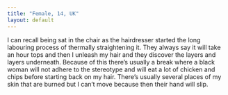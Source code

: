 ```yaml
---
title: "Female, 14, UK"
layout: default
---
```

I can recall being sat in the chair as the hairdresser started the long labouring process of thermally straightening it. They always say it will take an hour tops and then I unleash my hair and they discover the layers and layers underneath. Because of this there’s usually a break where a black woman will not adhere to the stereotype and will eat a lot of chicken and chips before starting back on my hair. There’s usually several places of my skin that are burned but I can’t move because then their hand will slip.
